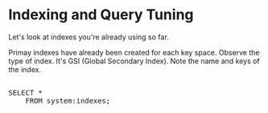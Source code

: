# Indexing and Query Tuning

Let's look at indexes you're already using so far.

Primay indexes have already been created for each key space.
Observe the type of index.  It's GSI (Global Secondary Index).
Note the name and keys of the index.

<pre id="example"> 
SELECT * 
    FROM system:indexes;
</pre>
